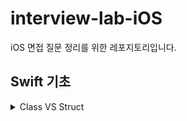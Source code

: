 # interview-lab-iOS
iOS 면접 질문 정리를 위한 레포지토리입니다.

## Swift 기초

<details>
<summary>Class VS Struct</summary>
<div markdown="1">

안녕

</div>
</details>
